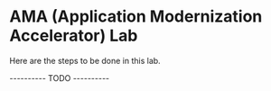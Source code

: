 # AMA  (Application Modernization Accelerator) Lab

Here are the steps to be done in this lab. 

---------- TODO ---------- 
